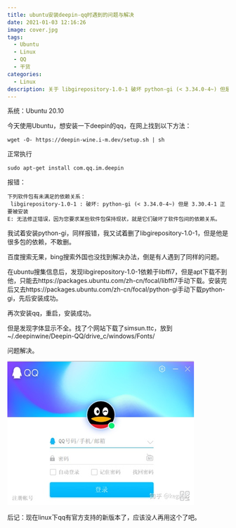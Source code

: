 ```yaml
---
title: ubuntu安装deepin-qq时遇到的问题与解决
date: 2021-01-03 12:16:26
image: cover.jpg
tags:
  - Ubuntu
  - Linux
  - QQ
  - 干货
categories:
  - Linux
description: 关于 libgirepository-1.0-1 破坏 python-gi (< 3.34.0-4~) 但是 3.30.4-1 正要被安装 的报错
---
```


系统：Ubuntu 20.10

今天使用Ubuntu，想安装一下deepin的qq，在网上找到以下方法：

```
wget -O- https://deepin-wine.i-m.dev/setup.sh | sh
```

正常执行

```
sudo apt-get install com.qq.im.deepin
```

<!--more-->

报错：

```
下列软件包有未满足的依赖关系：
 libgirepository-1.0-1 : 破坏: python-gi (< 3.34.0-4~) 但是 3.30.4-1 正要被安装
E: 无法修正错误，因为您要求某些软件包保持现状，就是它们破坏了软件包间的依赖关系。
```

我试着安装python-gi，同样报错，我又试着删了libgirepository-1.0-1，但是他是很多包的依赖，不敢删。

百度搜索无果，bing搜索外国也没找到解决办法，倒是有人遇到了同样的问题。

在ubuntu搜集信息后，发现libgirepository-1.0-1依赖于libffi7，但是apt下载不到他，只能去https://packages.ubuntu.com/zh-cn/focal/libffi7手动下载。安装完后又去https://packages.ubuntu.com/zh-cn/focal/python-gi手动下载python-gi，先后安装成功。

再次安装qq，重启，安装成功。

但是发现字体显示不全。找了个网站下载了simsun.ttc，放到~/.deepinwine/Deepin-QQ/drive_c/windows/Fonts/

问题解决。

![图片 1](1.jpg)


后记：现在linux下qq有官方支持的新版本了，应该没人再用这个了吧。


